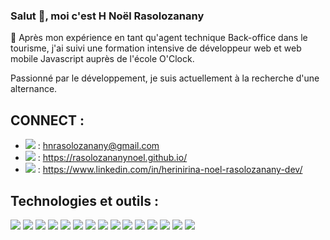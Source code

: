 <!---->

### Salut 👋, moi c'est H Noël Rasolozanany 


 💬 Après mon expérience en tant qu'agent technique Back-office dans le tourisme, j'ai suivi une
formation intensive de développeur web et web mobile Javascript auprès de l'école O'Clock. 

Passionné par le développement, je suis actuellement à la recherche d'une alternance.


## CONNECT :
- <img src="https://img.shields.io/badge/Gmail-D14836?style=for-the-badge&logo=gmail&logoColor=white" />  :  hnrasolozanany@gmail.com
- <img src="https://img.shields.io/badge/Portfolio-255E63?style=for-the-badge&logo=About.me&logoColor=white" />  : https://rasolozananynoel.github.io/
- <img src="https://img.shields.io/badge/LinkedIn-0077B5?style=for-the-badge&logo=linkedin&logoColor=white" /> : https://www.linkedin.com/in/herinirina-noel-rasolozanany-dev/
  

## Technologies et outils :
  <img src="https://img.shields.io/badge/Node%20js-339933?style=for-the-badge&logo=nodedotjs&logoColor=white" /> <img src="https://img.shields.io/badge/Tailwind_CSS-38B2AC?style=for-the-badge&logo=tailwind-css&logoColor=white" />   <img src="https://img.shields.io/badge/Swagger-85EA2D?style=for-the-badge&logo=Swagger&logoColor=white" />  <img src="https://img.shields.io/badge/React-20232A?style=for-the-badge&logo=react&logoColor=61DAFB" />   <img src="https://img.shields.io/badge/Insomnia-5849be?style=for-the-badge&logo=Insomnia&logoColor=white"/>  <img src="https://img.shields.io/badge/Express%20js-000000?style=for-the-badge&logo=express&logoColor=white"/> <img src="https://img.shields.io/badge/PostgreSQL-316192?style=for-the-badge&logo=postgresql&logoColor=white" />
<img src="https://img.shields.io/badge/MongoDB-4EA94B?style=for-the-badge&logo=mongodb&logoColor=white" /> <img src="https://img.shields.io/badge/VSCode-0078D4?style=for-the-badge&logo=visual%20studio%20code&logoColor=white" /> <img src="https://img.shields.io/badge/HTML5-E34F26?style=for-the-badge&logo=html5&logoColor=white" /> <img src="https://img.shields.io/badge/JavaScript-323330?style=for-the-badge&logo=javascript&logoColor=F7DF1E" />  <img src="https://img.shields.io/badge/CSS3-1572B6?style=for-the-badge&logo=css3&logoColor=white" /> <img src="https://img.shields.io/badge/Sequelize-52B0E7?style=for-the-badge&logo=Sequelize&logoColor=white" /> <img src="https://img.shields.io/badge/Linux-FCC624?style=for-the-badge&logo=linux&logoColor=black" /> <img src="https://img.shields.io/badge/Ubuntu-E95420?style=for-the-badge&logo=ubuntu&logoColor=white" /> 














